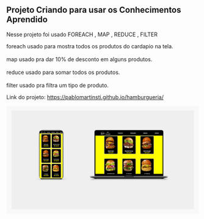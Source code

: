 <h2> Projeto Criando para usar os Conhecimentos Aprendido </h2>

<p>Nesse projeto foi usado FOREACH , MAP , REDUCE , FILTER </p>

  
 <p>foreach usado para mostra todos os produtos do cardapio na tela.
  <br>
  <br>
  map usado pra dar 10% de desconto em alguns produtos.
  <br>
  <br>
  reduce usado para somar todos os produtos.
  <br>
  <br>
  filter  usado pra filtra um tipo de produto.</p>


  Link do projeto: https://pablomartinsti.github.io/hamburgueria/

<img src ="https://github.com/pablomartinsti/hamburgueria/blob/main/assets/project%20result.png">
